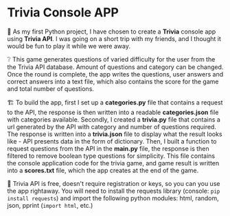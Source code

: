 # Trivia Console APP

:jigsaw: As my first Python project, I have chosen to create a **Trivia** console app using **Trivia API**. I was going on a short trip with my friends, and I thought it would be fun to play it while we were away.

:grey_question: This game generates questions of varied difficulty for the user from the the Trivia API database. Amount of questions and category can be changed. 
Once the round is complete, the app writes the questions, user answers and correct answers into a text file, which also contains the score for the game and total number of questions.

:building_construction: To build the app, first I set up a **categories.py** file that contains a request to the API, the response is then written into a readable **categories.json** file with categories available.
  Secondly, I created a **trivia.py** file that contains a url generated by the API with category and number of questions required. The response is written into a **trivia.json** file to display what the result looks like - API presents data in the form of dictionary.
  Then, I built a function to request questions from the API in the **main.py** file, the response is then filtered to remove boolean type questions for simplicity. This file contains the console application code for the trivia game, and game result is written into a **scores.txt** file, which the app creates at the end of the game.  
  
:key: Trivia API is free, doesn't require registration or keys, so you can you use the app rightaway. You will need to install the requests library (console: `pip install requests`) and import the following python modules: html, random, json, pprint (`import html`, etc.)

